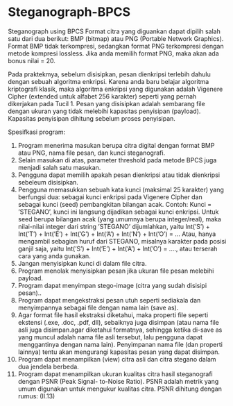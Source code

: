 # Steganograph-BPCS
Steganograph using BPCS
Format citra yang diguankan dapat dipilih salah satu dari dua berikut: BMP (bitmap) atau PNG (Portable Network Graphics). Format BMP tidak terkompresi, sedangkan format PNG terkompresi dengan metode kompresi lossless. Jika anda memilih format PNG, maka akan ada bonus nilai = 20.

Pada praktekmya, sebelum disisipkan, pesan dienkripsi terlebih dahulu dengan sebuah algoritma enkripsi. Karena anda baru belajar algoritma kriptografi klasik, maka algoritma enkripsi yang digunakan adalah Vigenere Cipher (extended untuk alfabet 256 karakter) seperti yang pernah dikerjakan pada Tucil 1. Pesan yang disisipkan adalah sembarang file dengan ukuran yang tidak melebihi kapasitas penyisipan (payload). Kapasitas penyisipan dihitung sebelum proses penyisipan.

Spesifkasi program:
1.	Program menerima masukan berupa citra digital dengan format BMP atau PNG, nama file pesan, dan kunci steganografi.
2.	Selain masukan di atas, parameter threshold pada metode BPCS juga menjadi salah satu masukan.
3.	Pengguna dapat memilih apakah pesan dienkripsi atau tidak dienkripsi sebeleum disisipkan.
4.	Pengguna memasukkan sebuah kata kunci (maksimal 25 karakter) yang berfungsi dua: sebagai kunci enkripsi pada Vigenere Cipher dan sebagai kunci (seed) pembangkitan bilangan acak.
Contoh: Kunci = ’STEGANO’, kunci ini langsung dijadikan sebagai kunci enkripsi.
Untuk seed  berupa bilangan acak (yang umumnya berupa integer/real), maka nilai-nilai integer dari string ’STEGANO’ dijumlahkan, yaitu Int(’S’) + Int(’T’) + Int(’E’) + Int(’G’) + Int(’A’) + Int(’N’) + Int(’O’) = ... 
Atau, hanya mengambil sebagian huruf dari STEGANO, misalnya karakter pada posisi ganjil saja, yaitu Int(’S’) + Int(’E’) + Int(’A’) + Int(’O’) = ...., atau terserah cara yang anda gunakan.
5.	Jangan menyisipkan kunci di dalam file citra.
6.	Program menolak menyisipkan pesan jika ukuran file pesan melebihi payload. 
7.	Program dapat menyimpan stego-image (citra yang sudah disisipi pesan)..
8.	Program dapat mengekstraksi pesan utuh seperti sediakala dan menyimpannya sebagai file dengan nama lain (save as).
9.	Agar format file hasil ekstraksi diketahui, maka properti file seperti ekstensi (.exe, .doc, .pdf, dll), sebaiknya juga disimpan (atau nama file asli juga disimpan.agar diketahui formatnya, sehingga ketika di-save as yang muncul adalah nama file asli tersebut, lalu pengguna dapat menggantinya dengan nama lain). Penyimpanan nama file (dan properti lainnya) tentu akan mengurangi kapasitas pesan yang dapat disimpan.
10.	Program dapat menampilkan (view) citra asli dan citra stegano dalam dua jendela berbeda.
11.	Program dapat menampilkan ukuran kualitas citra hasil steganografi dengan PSNR (Peak Signal- to-Noise Ratio). PSNR adalah metrik yang umum digunakan untuk mengukur kualitas citra. PSNR dihitung dengan rumus:
 						(II.13)

